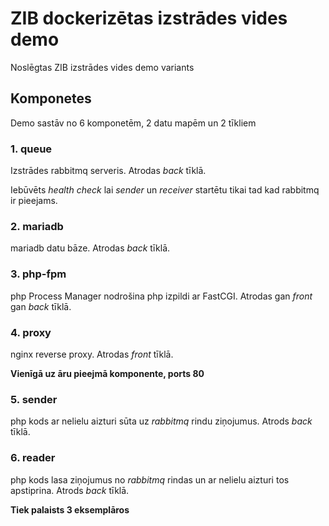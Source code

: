 # ZIB dockerizētas izstrādes vides demo

Noslēgtas ZIB izstrādes vides demo variants

## Komponetes

Demo sastāv no 6 komponetēm, 2 datu mapēm un 2 tīkliem

### 1. queue

Izstrādes rabbitmq serveris.
Atrodas _back_ tīklā.

Iebūvēts _health check_ lai _sender_ un _receiver_ startētu tikai tad kad rabbitmq ir pieejams.

### 2. mariadb

mariadb datu bāze.
Atrodas _back_ tīklā.

### 3. php-fpm

php Process Manager nodrošina php izpildi ar FastCGI.
Atrodas gan _front_ gan _back_ tīklā.

### 4. proxy

nginx reverse proxy.
Atrodas _front_ tīklā.

__Vienīgā uz āru pieejmā komponente, ports 80__

### 5. sender

php kods ar nelielu aizturi sūta uz _rabbitmq_ rindu ziņojumus.
Atrods _back_ tīklā.

### 6. reader

php kods  lasa ziņojumus no _rabbitmq_ rindas un ar nelielu aizturi tos apstiprina.
Atrods _back_ tīklā.

__Tiek palaists 3 eksemplāros__





